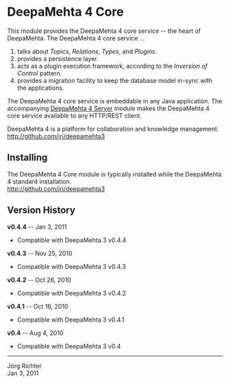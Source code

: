 
DeepaMehta 4 Core
=================

This module provides the DeepaMehta 4 core service -- the heart of DeepaMehta. The DeepaMehta 4 core service ...

1. talks about *Topics*, *Relations*, *Types*, and *Plugins*.
2. provides a persistence layer.
3. acts as a plugin execution framework, according to the *Inversion of Control* pattern.
4. provides a migration facility to keep the database model in-sync with the applications.

The DeepaMehta 4 core service is embeddable in any Java application. The accompanying [DeepaMehta 4 Server](http://github.com/jri/deepamehta3-server) module makes the DeepaMehta 4 core service available to any HTTP/REST client.

DeepaMehta 4 is a platform for collaboration and knowledge management.  
<http://github.com/jri/deepamehta3>


Installing
----------

The DeepaMehta 4 Core module is typically installed while the DeepaMehta 4 standard installation.  
<http://github.com/jri/deepamehta3>


Version History
---------------

**v0.4.4** -- Jan 3, 2011

* Compatible with DeepaMehta 3 v0.4.4

**v0.4.3** -- Nov 25, 2010

* Compatible with DeepaMehta 3 v0.4.3

**v0.4.2** -- Oct 26, 2010

* Compatible with DeepaMehta 3 v0.4.2

**v0.4.1** -- Oct 16, 2010

* Compatible with DeepaMehta 3 v0.4.1

**v0.4** -- Aug 4, 2010

* Compatible with DeepaMehta 3 v0.4


------------
Jörg Richter  
Jan 3, 2011
